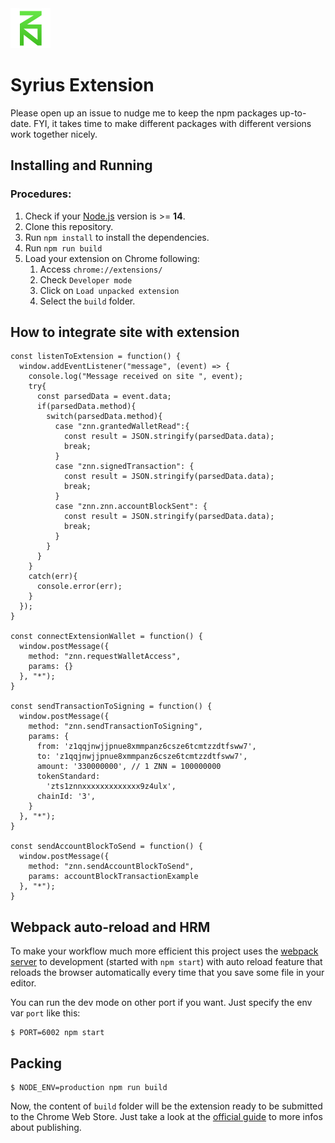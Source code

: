 <img alt="" src="src/assets/img/icon-128.png" width="64"/>

# Syrius Extension

Please open up an issue to nudge me to keep the npm packages up-to-date. FYI, it takes time to make different packages with different versions work together nicely.

## Installing and Running

### Procedures:

1. Check if your [Node.js](https://nodejs.org/) version is >= **14**.
2. Clone this repository.
5. Run `npm install` to install the dependencies.
6. Run `npm run build`
7. Load your extension on Chrome following:
   1. Access `chrome://extensions/`
   2. Check `Developer mode`
   3. Click on `Load unpacked extension`
   4. Select the `build` folder.

## How to integrate site with extension

```
const listenToExtension = function() {
  window.addEventListener("message", (event) => {
    console.log("Message received on site ", event);
    try{
      const parsedData = event.data;
      if(parsedData.method){
        switch(parsedData.method){
          case "znn.grantedWalletRead":{
            const result = JSON.stringify(parsedData.data);
            break;
          }
          case "znn.signedTransaction": {
            const result = JSON.stringify(parsedData.data);
            break;
          }
          case "znn.znn.accountBlockSent": {
            const result = JSON.stringify(parsedData.data);
            break;
          }
        }
      }
    }
    catch(err){
      console.error(err);
    }
  });
}

const connectExtensionWallet = function() {
  window.postMessage({
    method: "znn.requestWalletAccess",
    params: {}
  }, "*");
}

const sendTransactionToSigning = function() {
  window.postMessage({
    method: "znn.sendTransactionToSigning",
    params: {
      from: 'z1qqjnwjjpnue8xmmpanz6csze6tcmtzzdtfsww7', 
      to: 'z1qqjnwjjpnue8xmmpanz6csze6tcmtzzdtfsww7', 
      amount: '330000000', // 1 ZNN = 100000000
      tokenStandard:
        'zts1znnxxxxxxxxxxxxx9z4ulx', 
      chainId: '3',   
    }
  }, "*");
}

const sendAccountBlockToSend = function() {
  window.postMessage({
    method: "znn.sendAccountBlockToSend",
    params: accountBlockTransactionExample
  }, "*");
}
```
## Webpack auto-reload and HRM

To make your workflow much more efficient this project uses the [webpack server](https://webpack.github.io/docs/webpack-dev-server.html) to development (started with `npm start`) with auto reload feature that reloads the browser automatically every time that you save some file in your editor.

You can run the dev mode on other port if you want. Just specify the env var `port` like this:

```
$ PORT=6002 npm start
```

## Packing

```
$ NODE_ENV=production npm run build
```

Now, the content of `build` folder will be the extension ready to be submitted to the Chrome Web Store. Just take a look at the [official guide](https://developer.chrome.com/webstore/publish) to more infos about publishing.